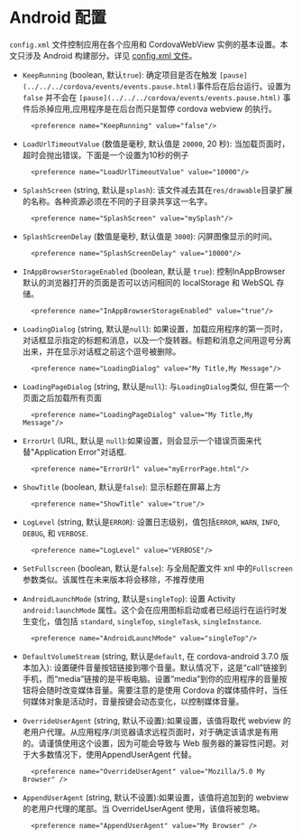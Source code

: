 Android 配置
====

`config.xml` 文件控制应用在各个应用和 CordovaWebView 实例的基本设置。本文只涉及 Android 构建部分。详见 [config.xml 文件](../docs/config_ref.md)。

- `KeepRunning` (boolean, 默认`true`): 确定项目是否在触发 `[pause](../../../cordova/events/events.pause.html)`事件后在后台运行。设置为 `false` 并不会在 `[pause](../../../cordova/events/events.pause.html)` 事件后杀掉应用,应用程序是在后台而只是暂停 cordova webview 的执行。

        <preference name="KeepRunning" value="false"/>

- `LoadUrlTimeoutValue` (数值是毫秒, 默认值是 `20000`,
  20 秒): 当加载页面时，超时会抛出错误。下面是一个设置为10秒的例子

        <preference name="LoadUrlTimeoutValue" value="10000"/>

- `SplashScreen` (string, 默认是`splash`): 该文件减去其在`res/drawable`目录扩展的名称。各种资源必须在不同的子目录共享这一名字。

        <preference name="SplashScreen" value="mySplash"/>

- `SplashScreenDelay` (数值是毫秒, 默认值是 `3000`): 闪屏图像显示的时间。

        <preference name="SplashScreenDelay" value="10000"/>

- `InAppBrowserStorageEnabled` (boolean, 默认是 `true`): 控制InAppBrowser 默认的浏览器打开的页面是否可以访问相同的 localStorage 和 WebSQL 存储。

        <preference name="InAppBrowserStorageEnabled" value="true"/>

- `LoadingDialog` (string, 默认是`null`): 如果设置，加载应用程序的第一页时，对话框显示指定的标题和消息，以及一个旋转器。标题和消息之间用逗号分离出来，并在显示对话框之前这个逗号被删除。

        <preference name="LoadingDialog" value="My Title,My Message"/>

- `LoadingPageDialog` (string, 默认是`null`): 与`LoadingDialog`类似,
  但在第一个页面之后加载所有页面

        <preference name="LoadingPageDialog" value="My Title,My Message"/>

- `ErrorUrl` (URL, 默认是 `null`):如果设置，则会显示一个错误页面来代替"Application Error"对话框.

        <preference name="ErrorUrl" value="myErrorPage.html"/>

- `ShowTitle` (boolean, 默认是`false`): 显示标题在屏幕上方

        <preference name="ShowTitle" value="true"/>

- `LogLevel` (string, 默认是`ERROR`): 设置日志级别，值包括`ERROR`, `WARN`, `INFO`, `DEBUG`, 和 `VERBOSE`.

        <preference name="LogLevel" value="VERBOSE"/>

- `SetFullscreen` (boolean, 默认是`false`): 与全局配置文件 xnl 中的`Fullscreen` 参数类似。该属性在未来版本将会移除，不推荐使用

- `AndroidLaunchMode` (string, 默认是`singleTop`): 设置 Activity
  `android:launchMode` 属性。这个会在应用图标启动或者已经运行在运行时发生变化，值包括 `standard`, `singleTop`, `singleTask`, `singleInstance`.

        <preference name="AndroidLaunchMode" value="singleTop"/>

- `DefaultVolumeStream` (string, 默认是`default`, 在 cordova-android 3.7.0 版本加入): 设置硬件音量按钮链接到哪个音量。默认情况下，这是“call”链接到手机，而“media”链接的是平板电脑。设置“media”到你的应用程序的音量按钮将会随时改变媒体音量。需要注意的是使用 Cordova 的媒体插件时，当任何媒体对象是活动时，音量按键会动态变化，以控制媒体音量。

- `OverrideUserAgent` (string, 默认不设置):如果设置，该值将取代 webview 的老用户代理。从应用程序/浏览器请求远程页面时，对于确定该请求是有用的。请谨慎使用这个设置，因为可能会导致与 Web 服务器的兼容性问题。对于大多数情况下，使用AppendUserAgent 代替。

        <preference name="OverrideUserAgent" value="Mozilla/5.0 My Browser" />

- `AppendUserAgent` (string, 默认不设置):如果设置，该值将追加到的 webview 的老用户代理的尾部。当 OverrideUserAgent 使用，该值将被忽略。

        <preference name="AppendUserAgent" value="My Browser" />


